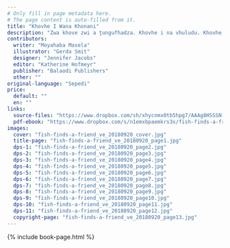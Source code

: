 ```yaml
---
# Only fill in page metadata here.
# The page content is auto-filled from it.
title: "Khovhe I Wana Khonani"
description: "Zwa khove zwi a ṱungufhadza. Khovhe i na vhuludu. Khovhe i tshimbila i tshi ṱoḓa khonani. Naa i ḓo wana muṅwe wa u tamba nae?"
contributors:
  writer: "Moyahaba Masela"
  illustrator: "Gerda Smit"
  designer: "Jennifer Jacobs"
  editor: "Katherine Hofmeyr"
  publisher: "Balaodi Publishers"
  other: ""
original-language: "Sepedi"
price:
  default: ""
  en: ""
links:
  source-files: "https://www.dropbox.com/sh/xhycnmx0tb5hpg7/AAAg8HSSSN-DFPrsTnhLeDtVa?dl=0"
  pdf-ebook: "https://www.dropbox.com/s/n1emxbpaemkrs3x/fish-finds-a-friend_ve_20180920.pdf?dl=0"
images:
  cover: "fish-finds-a-friend_ve_20180920_cover.jpg"
  title-page: "fish-finds-a-friend_ve_20180920_page1.jpg"
  dps-1: "fish-finds-a-friend_ve_20180920_page2.jpg"
  dps-2: "fish-finds-a-friend_ve_20180920_page3.jpg"
  dps-3: "fish-finds-a-friend_ve_20180920_page4.jpg"
  dps-4: "fish-finds-a-friend_ve_20180920_page5.jpg"
  dps-5: "fish-finds-a-friend_ve_20180920_page6.jpg"
  dps-6: "fish-finds-a-friend_ve_20180920_page7.jpg"
  dps-7: "fish-finds-a-friend_ve_20180920_page8.jpg"
  dps-8: "fish-finds-a-friend_ve_20180920_page9.jpg"
  dps-9: "fish-finds-a-friend_ve_20180920_page10.jpg"
  dps-10: "fish-finds-a-friend_ve_20180920_page11.jpg"
  dps-11: "fish-finds-a-friend_ve_20180920_page12.jpg"
  copyright-page: "fish-finds-a-friend_ve_20180920_page13.jpg"
---
```


{% include book-page.html %}

